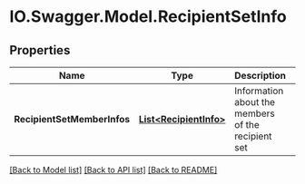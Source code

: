 # IO.Swagger.Model.RecipientSetInfo
## Properties

Name | Type | Description | Notes
------------ | ------------- | ------------- | -------------
**RecipientSetMemberInfos** | [**List&lt;RecipientInfo&gt;**](RecipientInfo.md) | Information about the members of the recipient set | [optional] 

[[Back to Model list]](../README.md#documentation-for-models) [[Back to API list]](../README.md#documentation-for-api-endpoints) [[Back to README]](../README.md)


